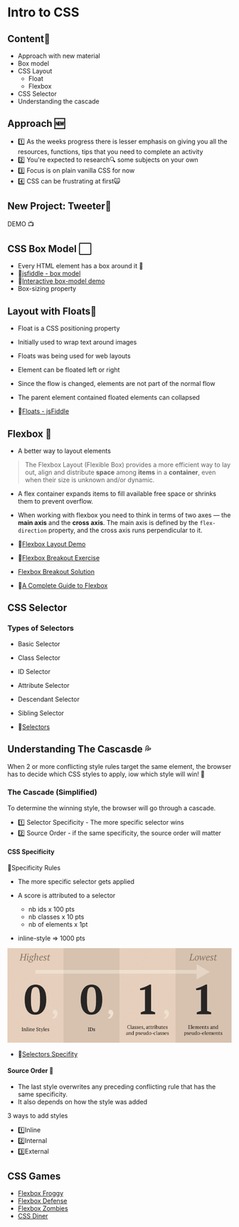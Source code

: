 # Intro to CSS

## Content📣

- Approach with new material
- Box model
- CSS Layout
  - Float
  - Flexbox
- CSS Selector
- Understanding the cascade

## Approach 🆕

- 1️⃣ As the weeks progress there is lesser emphasis on giving you all the resources, functions, tips that you need to complete an activity
- 2️⃣ You're expected to research🔍 some subjects on your own
- 3️⃣ Focus is on plain vanilla CSS for now
- 4️⃣ CSS can be frustrating at first🙀

## New Project: Tweeter🐤

DEMO 📺

## CSS Box Model ⬜

- Every HTML element has a box around it 🔳
- 🔗[jsfiddle - box model](https://jsfiddle.net/dtremblay/r7082xb6/4/)
- 🔗[Interactive box-model demo](http://guyroutledge.github.io/box-model/)
- Box-sizing property

## Layout with Floats🔁

- Float is a CSS positioning property
- Initially used to wrap text around images
- Floats was being used for web layouts
- Element can be floated left or right
- Since the flow is changed, elements are not part of the normal flow
- The parent element contained floated elements can collapsed

- 🔗[Floats - jsFiddle](https://jsfiddle.net/dtremblay/493tjkaz/435/)

## Flexbox 💟

- A better way to layout elements

> The Flexbox Layout (Flexible Box) provides a more efficient way to lay out, align and distribute **space** among **items** in a **container**, even when their size is unknown and/or dynamic.

- A flex container expands items to fill available free space or shrinks them to prevent overflow.

- When working with flexbox you need to think in terms of two axes — the **main axis** and the **cross axis**. The main axis is defined by the `flex-direction` property, and the cross axis runs perpendicular to it.

- 🔗[Flexbox Layout Demo](https://jsfiddle.net/dtremblay/m70x3h6p/486/)
- 🔗[Flexbox Breakout Exercise](https://gist.github.com/DominicTremblay/83357ef5d5d006a87a5774893bb9addd)
- [Flexbox Breakout Solution](https://jsfiddle.net/dtremblay/p71v9mwb/610)
- 🔗[A Complete Guide to Flexbox](https://css-tricks.com/snippets/css/a-guide-to-flexbox/)

## CSS Selector

### Types of Selectors

- Basic Selector
- Class Selector
- ID Selector
- Attribute Selector
- Descendant Selector
- Sibling Selector

- 🔗[Selectors](https://jsfiddle.net/dtremblay/e3v095ws/149/)

## Understanding The Cascasde 💦

When 2 or more conflicting style rules target the same element, the browser has to decide which CSS styles to apply, iow which style will win! 🥇

### The Cascade (Simplified)

To determine the winning style, the browser will go through a cascade.

- 1️⃣ Selector Specificity - The more specific selector wins
- 2️⃣ Source Order - if the same specificity, the source order will matter

#### CSS Specificity

📏Specificity Rules

- The more specific selector gets applied
- A score is attributed to a selector

  - nb ids x 100 pts
  - nb classes x 10 pts
  - nb of elements x 1pt

* inline-style => 1000 pts

![specificity](./specificity1.png)

- 🔗[Selectors Specifity](https://jsfiddle.net/dtremblay/xr94uLnb/138/)

#### Source Order 🎢

- The last style overwrites any preceding conflicting rule that has the same specificity.
- It also depends on how the style was added

3 ways to add styles

- 1️⃣Inline
- 2️⃣Internal
- 3️⃣External

## CSS Games

- [Flexbox Froggy](https://flexboxfroggy.com/)
- [Flexbox Defense](http://www.flexboxdefense.com/)
- [Flexbox Zombies](https://geddski.teachable.com/p/flexbox-zombies)
- [CSS Diner](https://flukeout.github.io/)
